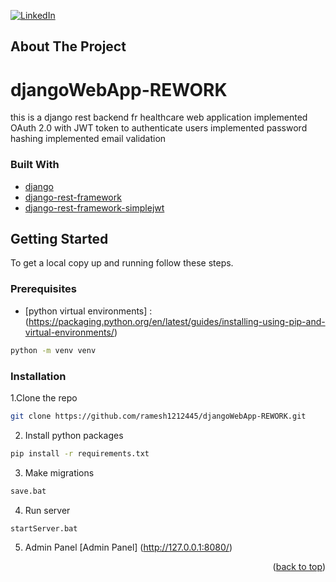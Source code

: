 <div id="top"></div>



[![LinkedIn][linkedin-shield]][linkedin-url]





<!-- ABOUT THE PROJECT -->
## About The Project

# djangoWebApp-REWORK

this is a django rest backend fr healthcare web application
implemented OAuth 2.0 with JWT token to authenticate users
implemented password hashing 
implemented email validation






### Built With

* [django](https://www.djangoproject.com/)
* [django-rest-framework](https://www.django-rest-framework.org/)
* [django-rest-framework-simplejwt](https://django-rest-framework-simplejwt.readthedocs.io/)





<!-- GETTING STARTED -->
## Getting Started


To get a local copy up and running follow these steps.

### Prerequisites


* [python virtual environments] : (https://packaging.python.org/en/latest/guides/installing-using-pip-and-virtual-environments/)
```sh
python -m venv venv
```

### Installation


1.Clone the repo 
   ```sh
   git clone https://github.com/ramesh1212445/djangoWebApp-REWORK.git
   ```
2. Install python packages
```sh
pip install -r requirements.txt
```
3. Make migrations
```sh
save.bat
```
4. Run server
```sh
startServer.bat
```
5. Admin Panel
[Admin Panel] (http://127.0.0.1:8080/)



<p align="right">(<a href="#top">back to top</a>)</p>



[linkedin-shield]: https://img.shields.io/badge/-LinkedIn-black.svg?style=for-the-badge&logo=linkedin&colorB=555
[linkedin-url]: https://www.linkedin.com/in/ramesh-shyaman-43b991203/

